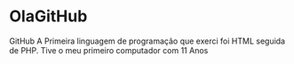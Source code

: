 # OlaGitHub
GitHub
A Primeira linguagem de programação que exerci foi HTML seguida de PHP. 
Tive o meu primeiro computador com 11 Anos
